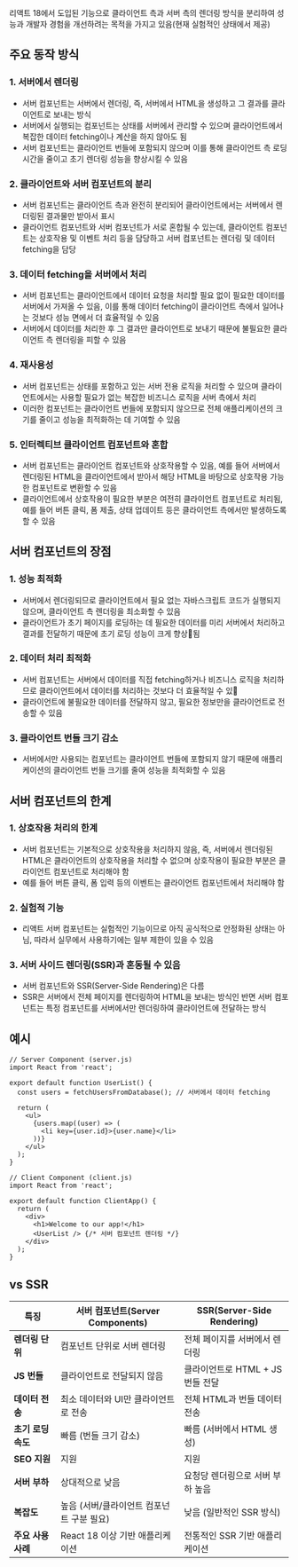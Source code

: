 리액트 18에서 도입된 기능으로 클라이언트 측과 서버 측의 렌더링 방식을 분리하여 성능과 개발자 경험을 개선하려는 목적을 가지고 있음(현재 실험적인 상태에서 제공)

## 주요 동작 방식

### 1. 서버에서 렌더링

- 서버 컴포넌트는 서버에서 렌더링, 즉, 서버에서 HTML을 생성하고 그 결과를 클라이언트로 보내는 방식
- 서버에서 실행되는 컴포넌트는 상태를 서버에서 관리할 수 있으며 클라이언트에서 복잡한 데이터 fetching이나 계산을 하지 않아도 됨
- 서버 컴포넌트는 클라이언트 번들에 포함되지 않으며 이를 통해 클라이언트 측 로딩 시간을 줄이고 초기 렌더링 성능을 향상시킬 수 있음

### 2. 클라이언트와 서버 컴포넌트의 분리

- 서버 컴포넌트는 클라이언트 측과 완전히 분리되어 클라이언트에서는 서버에서 렌더링된 결과물만 받아서 표시
- 클라이언트 컴포넌트와 서버 컴포넌트가 서로 혼합될 수 있는데, 클라이언트 컴포넌트는 상호작용 및 이벤트 처리 등을 담당하고 서버 컴포넌트는 렌더링 및 데이터 fetching을 담당

### 3. 데이터 fetching을 서버에서 처리

- 서버 컴포넌트는 클라이언트에서 데이터 요청을 처리할 필요 없이 필요한 데이터를 서버에서 가져올 수 있음, 이를 통해 데이터 fetching이 클라이언트 측에서 일어나는 것보다 성능 면에서 더 효율적일 수 있음
- 서버에서 데이터를 처리한 후 그 결과만 클라이언트로 보내기 때문에 불필요한 클라이언트 측 렌더링을 피할 수 있음

### 4. 재사용성

- 서버 컴포넌트는 상태를 포함하고 있는 서버 전용 로직을 처리할 수 있으며 클라이언트에서는 사용할 필요가 없는 복잡한 비즈니스 로직을 서버 측에서 처리
- 이러한 컴포넌트는 클라이언트 번들에 포함되지 않으므로 전체 애플리케이션의 크기를 줄이고 성능을 최적화하는 데 기여할 수 있음

### 5. 인터렉티브 클라이언트 컴포넌트와 혼합

- 서버 컴포넌트는 클라이언트 컴포넌트와 상호작용할 수 있음, 예를 들어 서버에서 렌더링된 HTML을 클라이언트에서 받아서 해당 HTML을 바탕으로 상호작용 가능한 컴포넌트로 변환할 수 있음
- 클라이언트에서 상호작용이 필요한 부분은 여전히 클라이언트 컴포넌트로 처리됨, 예를 들어 버튼 클릭, 폼 제출, 상태 업데이트 등은 클라이언트 측에서만 발생하도록 할 수 있음

## 서버 컴포넌트의 장점

### 1. 성능 최적화

- 서버에서 렌더링되므로 클라이언트에서 필요 없는 자바스크립트 코드가 실행되지 않으며, 클라이언트 측 렌더링을 최소화할 수 있음
- 클라이언트가 초기 페이지를 로딩하는 데 필요한 데이터를 미리 서버에서 처리하고 결과를 전달하기 때문에 초기 로딩 성능이 크게 향상됨

### 2. 데이터 처리 최적화

- 서버 컴포넌트는 서버에서 데이터를 직접 fetching하거나 비즈니스 로직을 처리하므로 클라이언트에서 데이터를 처리하는 것보다 더 효율적일 수 있
- 클라이언트에 불필요한 데이터를 전달하지 않고, 필요한 정보만을 클라이언트로 전송할 수 있음

### 3. 클라이언트 번들 크기 감소

- 서버에서만 사용되는 컴포넌트는 클라이언트 번들에 포함되지 않기 때문에 애플리케이션의 클라이언트 번들 크기를 줄여 성능을 최적화할 수 있음

## 서버 컴포넌트의 한계

### 1. 상호작용 처리의 한계

- 서버 컴포넌트는 기본적으로 상호작용을 처리하지 않음, 즉, 서버에서 렌더링된 HTML은 클라이언트의 상호작용을 처리할 수 없으며 상호작용이 필요한 부분은 클라이언트 컴포넌트로 처리해야 함
- 예를 들어 버튼 클릭, 폼 입력 등의 이벤트는 클라이언트 컴포넌트에서 처리해야 함

### 2. 실험적 기능

- 리액트 서버 컴포넌트는 실험적인 기능이므로 아직 공식적으로 안정화된 상태는 아님, 따라서 실무에서 사용하기에는 일부 제한이 있을 수 있음

### 3. 서버 사이드 렌더링(SSR)과 혼동될 수 있음

- 서버 컴포넌트와 SSR(Server-Side Rendering)은 다름
- SSR은 서버에서 전체 페이지를 렌더링하여 HTML을 보내는 방식인 반면 서버 컴포넌트는 특정 컴포넌트를 서버에서만 렌더링하여 클라이언트에 전달하는 방식

## 예시

```
// Server Component (server.js)
import React from 'react';

export default function UserList() {
  const users = fetchUsersFromDatabase(); // 서버에서 데이터 fetching

  return (
    <ul>
      {users.map((user) => (
        <li key={user.id}>{user.name}</li>
      ))}
    </ul>
  );
}

// Client Component (client.js)
import React from 'react';

export default function ClientApp() {
  return (
    <div>
      <h1>Welcome to our app!</h1>
      <UserList /> {/* 서버 컴포넌트 렌더링 */}
    </div>
  );
}
```

## vs SSR

| 특징                     | 서버 컴포넌트(Server Components)          | SSR(Server-Side Rendering)           |
|--------------------------|------------------------------------------|--------------------------------------|
| **렌더링 단위**          | 컴포넌트 단위로 서버 렌더링                | 전체 페이지를 서버에서 렌더링          |
| **JS 번들**              | 클라이언트로 전달되지 않음                 | 클라이언트로 HTML + JS 번들 전달       |
| **데이터 전송**           | 최소 데이터와 UI만 클라이언트로 전송        | 전체 HTML과 번들 데이터 전송          |
| **초기 로딩 속도**        | 빠름 (번들 크기 감소)                     | 빠름 (서버에서 HTML 생성)             |
| **SEO 지원**             | 지원                                    | 지원                                 |
| **서버 부하**             | 상대적으로 낮음                          | 요청당 렌더링으로 서버 부하 높음       |
| **복잡도**               | 높음 (서버/클라이언트 컴포넌트 구분 필요) | 낮음 (일반적인 SSR 방식)              |
| **주요 사용 사례**        | React 18 이상 기반 애플리케이션           | 전통적인 SSR 기반 애플리케이션         |
